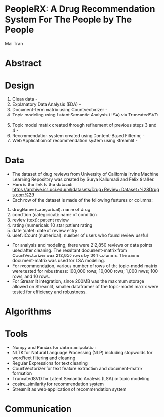 # PeopleRX: A Drug Recommendation System For The People by The People
Mai Tran

# Abstract

# Design
1. Clean data -
2. Explanatory Data Analysis (EDA) - 
3. Document-term matrix using Countvectorizer - 
4. Topic modeling using Latent Semantic Analysis (LSA) via TruncatedSVD - 
5. Topic model matrix created through refinement of previous steps 3 and 4 - 
6. Recommendation system created using Content-Based Filtering - 
7. Web Applicatioin of recommendation system using Streamlit - 

# Data
- The dataset of drug reviews from University of California Irvine Machine Learning Repository was created by Surya Kallumadi and Felix Gräßer. 
- Here is the link to the dataset: https://archive.ics.uci.edu/ml/datasets/Drug+Review+Dataset+%28Drugs.com%29
- Each row of the dataset is made of the following features or columns:
1. drugName (categorical): name of drug
2. condition (categorical): name of condition
3. review (text): patient review
4. rating (numerical): 10 star patient rating
5. date (date): date of review entry
6. usefulCount (numerical): number of users who found review useful
- For analysis and modeling, there were 212,850 reviews or data points used after cleaning. The resultant document-matrix from CountVectorizer was 212,850 rows by 304 columns. The same document-matrix was used for LSA modeling. 
- For recommendation, various number of rows of the topic-model matrix were tested for robustness: 100,000 rows; 10,000 rows; 1,000 rows; 100 rows; and 10 rows. 
- For Streamlit integration, since 200MB was the maximum storage allowed on Streamlit, smaller dataframes of the topic-model matrix were tested for efficiency and robustness. 

# Algorithms

# Tools
- Numpy and Pandas for data manipulation
- NLTK for Natural Language Processing (NLP) including stopwords for word/text filtering and cleaning
- Regular Expressions for text cleaning
- CountVectorizer for text feature extraction and document-matrix formation
- TruncatedSVD for Latent Semantic Analysis (LSA) or topic modeling
- cosine_similarity for recommendation system
- Streamlit as web-application of recommendation system

# Communication

